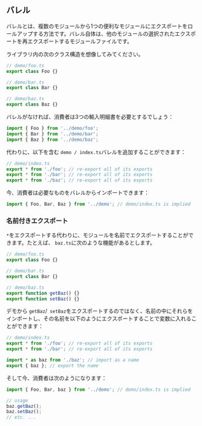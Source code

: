 ## バレル

バレルとは、複数のモジュールから1つの便利なモジュールにエクスポートをロールアップする方法です。バレル自体は、他のモジュールの選択されたエクスポートを再エクスポートするモジュールファイルです。

ライブラリ内の次のクラス構造を想像してみてください。

```ts
// demo/foo.ts
export class Foo {}

// demo/bar.ts
export class Bar {}

// demo/baz.ts
export class Baz {}
```

バレルがなければ、消費者は3つの輸入明細書を必要とするでしょう：

```ts
import { Foo } from '../demo/foo';
import { Bar } from '../demo/bar';
import { Baz } from '../demo/baz';
```

代わりに、以下を含む `demo / index.ts`バレルを追加することができます：

```ts
// demo/index.ts
export * from './foo'; // re-export all of its exports
export * from './bar'; // re-export all of its exports
export * from './baz'; // re-export all of its exports
```

今、消費者は必要なものをバレルからインポートできます：

```ts
import { Foo, Bar, Baz } from '../demo'; // demo/index.ts is implied
```

### 名前付きエクスポート
`*`をエクスポートする代わりに、モジュールを名前でエクスポートすることができます。たとえば、 `baz.ts`に次のような機能があるとします。

```ts
// demo/foo.ts
export class Foo {}

// demo/bar.ts
export class Bar {}

// demo/baz.ts
export function getBaz() {}
export function setBaz() {}
```

デモから `getBaz`/` setBaz`をエクスポートするのではなく、名前の中にそれらをインポートし、その名前を以下のようにエクスポートすることで変数に入れることができます：

```ts
// demo/index.ts
export * from './foo'; // re-export all of its exports
export * from './bar'; // re-export all of its exports

import * as baz from './baz'; // import as a name
export { baz }; // export the name
```

そして今、消費者は次のようになります：

```ts
import { Foo, Bar, baz } from '../demo'; // demo/index.ts is implied

// usage
baz.getBaz();
baz.setBaz();
// etc. ...
```
